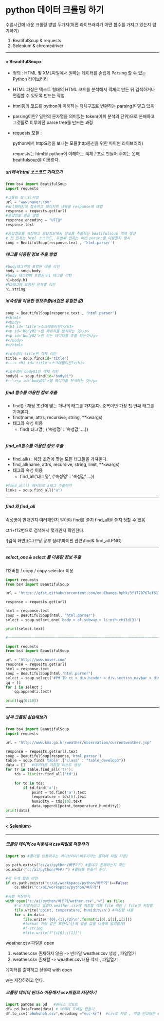 # python 데이터 크롤링 하기

 수업시간에 배운 크롤링 방법 두가지(어떤 라이브러리가 어떤 함수를 가지고 있는지 암기하기)

1. BeatifulSoup & requests
2. Selenium & chromedriver 

------

#### < BeautifulSoup>

-  정의 : HTML 및 XML파일에서 원하는 데이터를 손쉽게 Parsing 할 수 있는 Python 라이브러리
  
-  HTML 파싱은 텍스트 형태의 HTML 코드를 분석해서 객체로 만든 뒤 검색하거나 편집할 수 있도록 만드는 작업
  
-  html등의 코드를 python이 이해하는 객체구조로 변환하는 parsing을 맡고 있음
  
  - parsing이란? 일련의 문자열을 의미있는 token(어휘 분석의 단위)으로 분해하고 그것들로 이루어진 parse tree를 만드는 과정
  
  - requests 모듈 :
  
    python에서 http요청을 보내는 모듈(http통신을 위한 파이썬 라이브러리)
  
    requests는 html을  python이 이해하는 객체구조로 만들어 주지는 못해 beatifulsoup을 이용한다. 



##### url에서 html 소스코드 가져오기

```python
from bs4 import BeatifulSoup
import requests 

#크롤링 할 url저장
url = "www.naver.com"
#url페이지에 접속하고 페이지의 내용을 response에 대입 
response = requests.get(url)
#응답정보 한글 설정
response.encoding = "UTF8"
response.text

#응답정보를 저장하고 응답정보에서 정보를 추출하는 beatifulsoup 객체 생성
# 첫 인자는 html 소스코드, 두번째 인자는 어떤 parser를 이용할지 명시
soup = BeatifulSoup(response.text , 'html.parser')
```

##### 태그를 이용한 정보 추출 방법 

```python
#body태그안에 포함된 내용 리턴
body = soup.body
#body 태그안에 포함된 h1 태그를 리턴
h1=body.h1
#h1태그에 포함된 문자열 리턴 
h1.string
```

##### id속성을 이용한 정보추출(id값은 유일한 값)

```python
soup = BeautifulSoup(response.text , 'html.parser')
#<html>
#<body>
#<h1 id='title'>스크레핑이란?</h1>
#<p id='body01'>웹 페이지를 분석하는 것</p>
#<p id='body02'>원 하는 데이터를 추출 하는것</p>
#</body>
#</html>

#id속성이 title인 객체 리턴 
title = soup.find(id='title')
#---> <h1 id='title'>스크레핑이란?</h1>

#id속성이 body01인 객체 리턴
body01 = soup.find(id="body01")
#---><p id='body01'>웹 페이지를 분석하는 것</p>
```

##### find 함수를 이용한 정보 추출 

- find() : 해당 조건에 맞는 하나의 태그를 가져온다. 중복이면 가장 첫 번째 태그를 가져온다.
- find(name, attrs, recursive, string, **kwargs)
- 태그와 속성 이용
  - find('태그명', {'속성명' : '속성값' ...})

```python

```

#####  find_all함수를 이용한 정보 추출

- find_all() : 해당 조건에 맞는 모든 태그들을 가져온다.
- find_all(name, attrs, recursive, string, limit, **kwargs)
- 태그와 속성 이용
  - find_all('태그명', {'속성명' : '속성값' ...})

```python
#find_all() 메서드로 a태그 추출하기
links = soup.find_all("a")
```

------

##### find 와 find_all 

속성명이 한개인지 여러개인지 알아야 find를 쓸지 find_all을 쓸지 정할 수 있음 

ctrl+f12번으로 검색해서 몇개인지 확인한다.

![검색 화면](C:\코딩 공부 정리\파이썬 관련\find& find_all.PNG)

------

#####  select_one & select 를 이용한 정보 추출 

f12버튼 / copy / copy selector 이용

```python
import requests
from bs4 import BeautifulSoup

url = 'https://gist.githubusercontent.com/eduChange-hphk/3f1770767ef61105b608244f0d1433f7/raw/23ad99a4786d88b76667f5b7d312cc0d36318c7b/selector.html'

response = requests.get(url)

html = response.text
soup = BeautifulSoup(html, 'html.parser')
select = soup.select_one('body > ol.subway > li:nth-child(3)')

print(select.text)

#ㅡㅡㅡㅡㅡㅡㅡㅡㅡㅡㅡㅡㅡㅡㅡㅡㅡㅡㅡㅡㅡㅡㅡㅡㅡㅡㅡㅡㅡㅡㅡㅡㅡㅡㅡㅡㅡㅡㅡㅡㅡㅡㅡㅡㅡㅡㅡㅡㅡㅡ

import requests
from bs4 import BeautifulSoup

url = "http://www.naver.com"
response = requests.get(url)
html = response.text
soup = BeautifulSoup(html,'html.parser')
select = soup.select('#PM_ID_ct > div.header > div.section_navbar > div.area_hotkeyword.PM_CL_realtimeKeyword_base > div.ah_roll.PM_CL_realtimeKeyword_rolling_base > div > ul >li >a >span.ah_k')
qq = []
for i in select :
    qq.append(i.text)
    
print(qq[0:10])
```

------

##### 날씨 크롤링 실습해보기

``` python
from bs4 import BeautifulSoup
import requests

url = "http://www.kma.go.kr/weather/observation/currentweather.jsp"

response = requests.get(url).text
soup = BeautifulSoup(response,'html.parser')
table = soup.find('table',{'class' : "table_develop3"})
data = []   #데이터를 저장할 리스트 생성
for tr in table.find_all('tr'):
    tds = list(tr.find_all('td'))
    
    for td in tds:
        if td.find('a'):
            point = td.find('a').text
            temperature = tds[5].text
            humidity = tds[10].text
            data.append([point,temperature,humidity])            
print(data)
```

------

#### < Selenium>







------

##### 크롤링 데이터 os이용해서 csv파일로 저장하기 

```python
import os #폴더를 만들어주는 라이브러리(뻐꾸기라는 폴더에 파일 저장)

os.path.exists("c:/ai/python/뻐꾸기") #폴더가 존재하는지 확인
os.mkdir("c:/ai/python/뻐꾸기") #폴더를 만들어 준다. 

#위 두개 합친 버전
if os.path.exists("c:/ai/workspace/python/뻐꾸기")==False:
    os.mkdir("c:/ai/workspace/python/뻐꾸기")
    
#파일 저장하기
with open('c:/ai/python/뻐꾸기/wether.csv','w') as file: 
    #'w'저장하려고 열겠다.weather.csv에 저장할 객체 file 리턴 / file이 저장함  
    file.write('point, temperature, humidity\n') #저장할 내용
    for i in data:
        file.write('{0},{1},{2}\n'.format(i[0],i[1],i[2]))
        #format 이랑 같은 표현식({}에 넣을 값을 나중에 알려줄게)
        #f-string
        #file.write(f"{i[0],i[1]}")
```

weather.csv 파일을 open

1. weather.csv 존재하지 않음 -> 빈파일 weather.csv 생성 , 파일열기 
2. weather.csv 존재함 -> weather.csv내용 삭제 , 파일열기

데이터를 출력하고 싶을때 with open 

w는 저장하려고 연다. 



##### 크롤링 데이터 판다스 이용해서 csv파일로 저장하기 

```python
import pandas as pd   #판다스 임포트 
df= pd.DataFrame(data) # 데이터 프레임 만들기 
df.to_csv("ohohohoh.csv",encoding ="euc-kr")  #csv로 저장 , 엑셀 인코딩은 euc-kr
```

